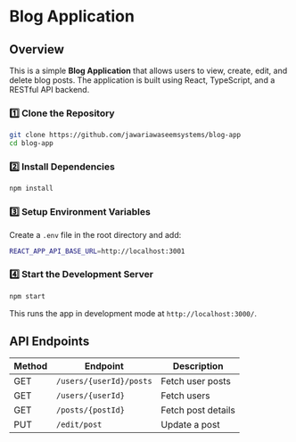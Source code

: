 # Blog Application

## Overview
This is a simple **Blog Application** that allows users to view, create, edit, and delete blog posts. The application is built using React, TypeScript, and a RESTful API backend.

### 1️⃣ Clone the Repository
```sh
git clone https://github.com/jawariawaseemsystems/blog-app
cd blog-app
```

### 2️⃣ Install Dependencies
```sh
npm install
```

### 3️⃣ Setup Environment Variables
Create a `.env` file in the root directory and add:
```sh
REACT_APP_API_BASE_URL=http://localhost:3001
```

### 4️⃣ Start the Development Server
```sh
npm start
```
This runs the app in development mode at `http://localhost:3000/`.

## API Endpoints
| Method | Endpoint                         | Description        |
|--------|----------------------------------|--------------------|
| GET    | `/users/{userId}/posts`         | Fetch user posts  |
| GET    | `/users/{userId}`               | Fetch users  |
| GET    | `/posts/{postId}`               | Fetch post details|
| PUT    | `/edit/post`                    | Update a post     |

